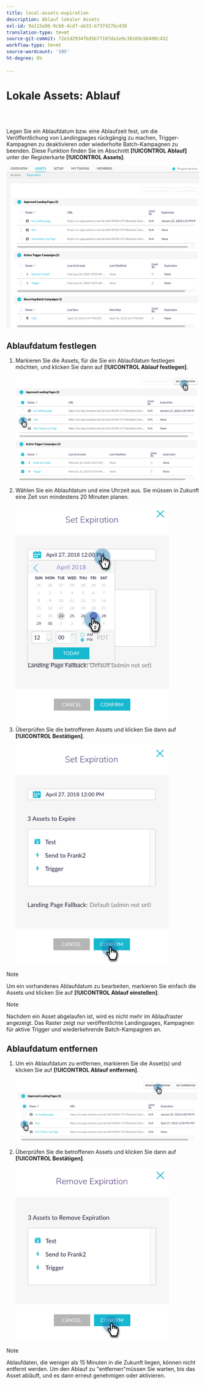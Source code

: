 ```yaml
---
title: local-assets-expiration
description: Ablauf lokaler Assets
exl-id: 9a115a96-9cb6-4cd7-ab33-b737d27bc439
translation-type: tm+mt
source-git-commit: 72e1d29347bd5b77107da1e9c30169cb6490c432
workflow-type: tm+mt
source-wordcount: '195'
ht-degree: 0%

---
```


# Lokale Assets: Ablauf

<br> 

Legen Sie ein Ablaufdatum bzw. eine Ablaufzeit fest, um die Veröffentlichung von Landingpages rückgängig zu machen, Trigger-Kampagnen zu deaktivieren oder wiederholte Batch-Kampagnen zu beenden. Diese Funktion finden Sie im Abschnitt **[!UICONTROL Ablauf]** unter der Registerkarte **[!UICONTROL Assets]**.

![Bild eins](/help/sky/assets/programs/local-assets-expiration/local-assets-expiration-1.png)

## Ablaufdatum festlegen

1. Markieren Sie die Assets, für die Sie ein Ablaufdatum festlegen möchten, und klicken Sie dann auf **[!UICONTROL Ablauf festlegen]**.

   ![Bild zwei](/help/sky/assets/programs/local-assets-expiration/local-assets-expiration-2.png)

1. Wählen Sie ein Ablaufdatum und eine Uhrzeit aus. Sie müssen in Zukunft eine Zeit von mindestens 20 Minuten planen.

   ![Bild drei](/help/sky/assets/programs/local-assets-expiration/local-assets-expiration-3.png)

1. Überprüfen Sie die betroffenen Assets und klicken Sie dann auf **[!UICONTROL Bestätigen]**.

   ![Bild vier](/help/sky/assets/programs/local-assets-expiration/local-assets-expiration-4.png)

>[!NOTE]
>
>Um ein vorhandenes Ablaufdatum zu bearbeiten, markieren Sie einfach die Assets und klicken Sie auf **[!UICONTROL Ablauf einstellen]**.

>[!NOTE]
>
>Nachdem ein Asset abgelaufen ist, wird es nicht mehr im Ablaufraster angezeigt. Das Raster zeigt nur veröffentlichte Landingpages, Kampagnen für aktive Trigger und wiederkehrende Batch-Kampagnen an.

## Ablaufdatum entfernen

1. Um ein Ablaufdatum zu entfernen, markieren Sie die Asset(s) und klicken Sie auf **[!UICONTROL Ablauf entfernen]**.

   ![Bild fünf](/help/sky/assets/programs/local-assets-expiration/local-assets-expiration-5.png)

1. Überprüfen Sie die betroffenen Assets und klicken Sie dann auf **[!UICONTROL Bestätigen]**.

   ![Bild sechs](/help/sky/assets/programs/local-assets-expiration/local-assets-expiration-6.png)

>[!NOTE]
>
>Ablaufdaten, die weniger als 15 Minuten in die Zukunft liegen, können nicht entfernt werden. Um den Ablauf zu &quot;entfernen&quot;müssen Sie warten, bis das Asset abläuft, und es dann erneut genehmigen oder aktivieren.
